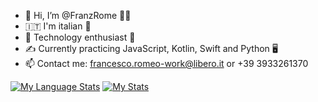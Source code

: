 <!---
FranzRome/FranzRome is a ✨ special ✨ repository because its `README.md` (this file) appears on your GitHub profile.
You can click the Preview link to take a look at your changes.
--->

- 👋 Hi, I’m @FranzRome 💁‍♂️
- 🇮🇹 I'm italian 🍝
- 👀 Technology enthusiast 🤖
- ✍️ Currently practicing JavaScript, Kotlin, Swift and Python 🖥️
- 📫 Contact me: francesco.romeo-work@libero.it or +39 3933261370

[![My Language Stats](https://github-readme-stats.vercel.app/api/top-langs/?username=franzrome&langs_count=8&theme=bear)]()
[![My Stats](https://github-readme-stats.vercel.app/api/?username=franzrome&count_private=true&theme=bear&showicons=true)]()
